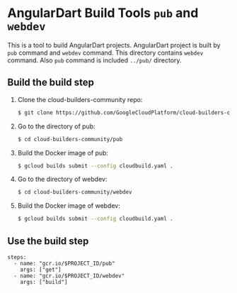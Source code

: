 # AngularDart Build Tools `pub` and `webdev`
This is a tool to build AngularDart projects.
AngularDart project is built by `pub` command and `webdev` command.
This directory contains `webdev` command. Also `pub` command is included `../pub/` directory.

## Build the build step
1. Clone the cloud-builders-community repo:
    ```sh
    $ git clone https://github.com/GoogleCloudPlatform/cloud-builders-community
    ```
1. Go to the directory of pub:
    ```sh
    $ cd cloud-builders-community/pub
    ```
1. Build the Docker image of pub:
    ```sh
    $ gcloud builds submit --config cloudbuild.yaml .
    ```
1. Go to the directory of webdev:
    ```sh
    $ cd cloud-builders-community/webdev
    ```
1. Build the Docker image of webdev:
    ```sh
    $ gcloud builds submit --config cloudbuild.yaml .
    ```
## Use the build step
```
steps:
  - name: "gcr.io/$PROJECT_ID/pub"
    args: ["get"]
  - name: "gcr.io/$PROJECT_ID/webdev"
    args: ["build"]
```

